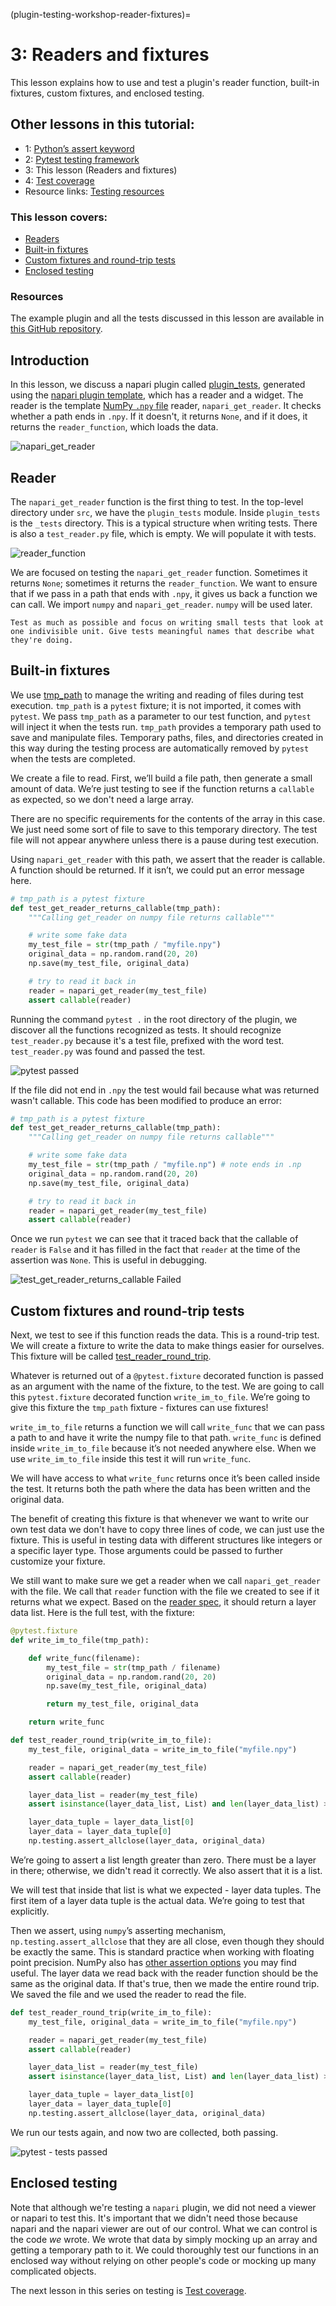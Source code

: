 (plugin-testing-workshop-reader-fixtures)=

# 3: Readers and fixtures

This lesson explains how to use and test a plugin's reader function, built-in fixtures, custom fixtures, and enclosed testing.

## Other lessons in this tutorial:

* 1: [Python’s assert keyword](plugin-testing-workshop-assert)
* 2: [Pytest testing framework](plugin-testing-workshop-pytest)
* 3: This lesson (Readers and fixtures)
* 4: [Test coverage](plugin-testing-workshop-coverage)
* Resource links: [Testing resources](plugin-testing-resources)

### This lesson covers:
* [Readers](#reader)
* [Built-in fixtures](#built-in-fixtures)
* [Custom fixtures and round-trip tests](#custom-fixtures-and-round-trip-tests)
* [Enclosed testing](#enclosed-testing)

### Resources
The example plugin and all the tests discussed in this lesson are available in [this GitHub repository](https://github.com/DragaDoncila/plugin-tests).

## Introduction
In this lesson, we discuss a napari plugin called [plugin_tests](https://github.com/DragaDoncila/plugin-tests/tree/main/src/plugin_tests), generated using the [napari plugin template](https://github.com/napari/napari-plugin-template), which has a reader and a widget. The reader is the template [NumPy `.npy` file](https://numpy.org/doc/stable/reference/generated/numpy.lib.format.html#npy-format) reader, `napari_get_reader`. It checks whether a path ends in `.npy`. If it doesn't, it returns `None`, and if it does, it returns the `reader_function`, which loads the data.

![napari_get_reader](../../_static/images/napari_plugins_1st_napari_get_reader.png)

## Reader
The `napari_get_reader` function is the first thing to test. In the top-level directory under `src`, we have the `plugin_tests` module. Inside `plugin_tests` is the `_tests` directory. This is a typical structure when writing tests. There is also a `test_reader.py` file, which is empty. We will populate it with tests.

![reader_function](../../_static/images/napari_plugins_2nd_reader_function.png)

We are focused on testing the `napari_get_reader` function. Sometimes it returns `None`; sometimes it returns the `reader_function`. We want to ensure that if we pass in a path that ends with `.npy`, it gives us back a function we can call.  We import `numpy` and `napari_get_reader`. `numpy` will be used later.

```{tip}
Test as much as possible and focus on writing small tests that look at one indivisible unit. Give tests meaningful names that describe what they're doing.
```

## Built-in fixtures
We use [tmp_path](https://docs.pytest.org/en/7.1.x/how-to/tmp_path.html#the-tmp-path-fixture) to manage the writing and reading of files during test execution. `tmp_path` is a `pytest` fixture; it is not imported, it comes with `pytest`. We pass `tmp_path` as a parameter to our test function, and `pytest` will inject it when the tests run. `tmp_path` provides a temporary path used to save and manipulate files. Temporary paths, files, and directories created in this way during the testing process are automatically removed by `pytest` when the tests are completed.

We create a file to read. First, we’ll build a file path, then generate a small amount of data. We’re just testing to see if the function returns a `callable` as expected, so we don't need a large array.

There are no specific requirements for the contents of the array in this case. We just need some sort of file to save to this temporary directory. The test file will not appear anywhere unless there is a pause during test execution.


Using `napari_get_reader` with this path, we assert that the reader is callable. A function should be returned. If it isn’t, we could put an error message here.

```python
# tmp_path is a pytest fixture
def test_get_reader_returns_callable(tmp_path):
    """Calling get_reader on numpy file returns callable"""

    # write some fake data
    my_test_file = str(tmp_path / "myfile.npy")
    original_data = np.random.rand(20, 20)
    np.save(my_test_file, original_data)

    # try to read it back in
    reader = napari_get_reader(my_test_file)
    assert callable(reader)
```

Running the command `pytest .` in the root directory of the plugin, we discover all the functions recognized as tests. It should recognize `test_reader.py` because it's a test file, prefixed with the word test. `test_reader.py` was found and passed the test.

![pytest passed](../../_static/images/napari_plugins_3rd_pytest_passed.png)

If the file did not end in `.npy` the test would fail because what was returned wasn't callable. This code has been modified to produce an error:
```python
# tmp_path is a pytest fixture
def test_get_reader_returns_callable(tmp_path):
    """Calling get_reader on numpy file returns callable"""

    # write some fake data
    my_test_file = str(tmp_path / "myfile.np") # note ends in .np
    original_data = np.random.rand(20, 20)
    np.save(my_test_file, original_data)

    # try to read it back in
    reader = napari_get_reader(my_test_file)
    assert callable(reader)
```
Once we run `pytest` we can see that it traced back that the callable of `reader` is `False` and it has filled in the fact that `reader` at the time of the assertion was `None`. This is useful in debugging.

![test_get_reader_returns_callable Failed](../../_static/images/napari_plugins_4th_test_get_reader_returns_callable-failed.png)

## Custom fixtures and round-trip tests
Next, we test to see if this function reads the data. This is a round-trip test. We will create a fixture to write the data to make things easier for ourselves. This fixture will be called [test_reader_round_trip](https://github.com/DragaDoncila/plugin-tests/blob/effb32d6e3b191ad83e69813b26ae8695210f5ad/src/plugin_tests/_tests/test_reader.py#L39).

Whatever is returned out of a `@pytest.fixture` decorated function is passed as an argument with the name of the fixture, to the test. We are going to call this `pytest.fixture` decorated function `write_im_to_file`. We’re going to give this fixture the `tmp_path` fixture - fixtures can use fixtures!

`write_im_to_file` returns a function we will call `write_func` that we can pass a path to and have it write the numpy file to that path. `write_func` is defined inside `write_im_to_file` because it’s not needed anywhere else. When we use `write_im_to_file` inside this test it will run `write_func`.

We will have access to what `write_func` returns once it’s been called inside the test. It returns both the path where the data has been written and the original data.

The benefit of creating this fixture is that whenever we want to write our own test data we don't have to copy three lines of code, we can just use the fixture. This is useful in testing data with different structures like integers or a specific layer type. Those arguments could be passed to further customize your fixture.

We still want to make sure we get a reader when we call `napari_get_reader` with the file. We call that `reader` function with the file we created to see if it returns what we expect. Based on the [reader spec](plugin-readers-guide), it should return a layer data list. Here is the full test, with the fixture:
```python
@pytest.fixture
def write_im_to_file(tmp_path):

    def write_func(filename):
        my_test_file = str(tmp_path / filename)
        original_data = np.random.rand(20, 20)
        np.save(my_test_file, original_data)

        return my_test_file, original_data

    return write_func

def test_reader_round_trip(write_im_to_file):
    my_test_file, original_data = write_im_to_file("myfile.npy")

    reader = napari_get_reader(my_test_file)
    assert callable(reader)

    layer_data_list = reader(my_test_file)
    assert isinstance(layer_data_list, List) and len(layer_data_list) > 0

    layer_data_tuple = layer_data_list[0]
    layer_data = layer_data_tuple[0]
    np.testing.assert_allclose(layer_data, original_data)
```
We’re going to assert a list length greater than zero. There must be a layer in there; otherwise, we didn't read it correctly. We also assert that it is a list.

We will test that inside that list is what we expected - layer data tuples. The first item of a layer data tuple is the actual data. We’re going to test that explicitly.

Then we assert, using `numpy`’s asserting mechanism, `np.testing.assert_allclose` that they are all close, even though they should be exactly the same. This is standard practice when working with floating point precision. NumPy also has [other assertion options](https://numpy.org/doc/stable/reference/routines.testing.html) you may find useful. The layer data we read back with the reader function should be the same as the original data. If that's true, then we made the entire round trip. We saved the file and we used the reader to read the file.
```python
def test_reader_round_trip(write_im_to_file):
    my_test_file, original_data = write_im_to_file("myfile.npy")

    reader = napari_get_reader(my_test_file)
    assert callable(reader)

    layer_data_list = reader(my_test_file)
    assert isinstance(layer_data_list, List) and len(layer_data_list) > 0

    layer_data_tuple = layer_data_list[0]
    layer_data = layer_data_tuple[0]
    np.testing.assert_allclose(layer_data, original_data)
```
We run our tests again, and now two are collected, both passing.

![pytest - tests passed](../../_static/images/napari_plugins_5th_tests_passed.png)


## Enclosed testing
Note that although we're testing a `napari` plugin, we did not need a viewer or napari to test this. It's important that we didn't need those because napari and the napari viewer are out of our control. What we can control is the code _we_ wrote. We wrote that data by simply mocking up an array and getting a temporary path to it. We could thoroughly test our functions in an enclosed way without relying on other people's code or mocking up many complicated objects.

The next lesson in this series on testing is [Test coverage](plugin-testing-workshop-coverage).
